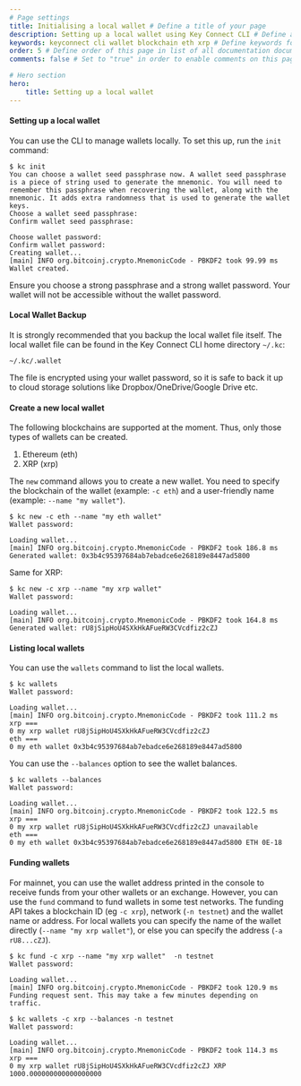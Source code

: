 ```yaml
---
# Page settings
title: Initialising a local wallet # Define a title of your page
description: Setting up a local wallet using Key Connect CLI # Define a description of your page
keywords: keyconnect cli wallet blockchain eth xrp # Define keywords for search engines
order: 5 # Define order of this page in list of all documentation documents
comments: false # Set to "true" in order to enable comments on this page. Make sure you properly setup "disqus_forum_shortname" variable in "_config.yml"

# Hero section
hero:
    title: Setting up a local wallet
---
```


#### Setting up a local wallet

You can use the CLI to manage wallets locally. To set this up, run the `init` command:

```shell
$ kc init
You can choose a wallet seed passphrase now. A wallet seed passphrase is a piece of string used to generate the mnemonic. You will need to remember this passphrase when recovering the wallet, along with the mnemonic. It adds extra randomness that is used to generate the wallet keys.
Choose a wallet seed passphrase:
Confirm wallet seed passphrase:

Choose wallet password:
Confirm wallet password:
Creating wallet...
[main] INFO org.bitcoinj.crypto.MnemonicCode - PBKDF2 took 99.99 ms
Wallet created. 
```

Ensure you choose a strong passphrase and a strong wallet password. Your wallet will not be accessible without the wallet password.

#### Local Wallet Backup

It is strongly recommended that you backup the local wallet file itself. The local wallet file can be found in the Key Connect CLI home directory `~/.kc`:

```shell
~/.kc/.wallet
```

The file is encrypted using your wallet password, so it is safe to back it up to cloud storage solutions like Dropbox/OneDrive/Google Drive etc.

#### Create a new local wallet

The following blockchains are supported at the moment. Thus, only those types of wallets can be created. 
1. Ethereum (eth)
2. XRP (xrp)

The `new` command allows you to create a new wallet. You need to specify the blockchain of the wallet (example: `-c eth`) and a user-friendly name (example: `--name "my wallet"`).

```shell
$ kc new -c eth --name "my eth wallet"
Wallet password:

Loading wallet...
[main] INFO org.bitcoinj.crypto.MnemonicCode - PBKDF2 took 186.8 ms
Generated wallet: 0x3b4c95397684ab7ebadce6e268189e8447ad5800
```

Same for XRP:

```shell
$ kc new -c xrp --name "my xrp wallet"
Wallet password:

Loading wallet...
[main] INFO org.bitcoinj.crypto.MnemonicCode - PBKDF2 took 164.8 ms
Generated wallet: rU8jSipHoU4SXkHkAFueRW3CVcdfiz2cZJ
```

#### Listing local wallets

You can use the `wallets` command to list the local wallets.

```shell
$ kc wallets
Wallet password:

Loading wallet...
[main] INFO org.bitcoinj.crypto.MnemonicCode - PBKDF2 took 111.2 ms
xrp ===
0 my xrp wallet rU8jSipHoU4SXkHkAFueRW3CVcdfiz2cZJ
eth ===
0 my eth wallet 0x3b4c95397684ab7ebadce6e268189e8447ad5800
```

You can use the `--balances` option to see the wallet balances.

```shell
$ kc wallets --balances
Wallet password:

Loading wallet...
[main] INFO org.bitcoinj.crypto.MnemonicCode - PBKDF2 took 122.5 ms
xrp ===
0 my xrp wallet rU8jSipHoU4SXkHkAFueRW3CVcdfiz2cZJ unavailable
eth ===
0 my eth wallet 0x3b4c95397684ab7ebadce6e268189e8447ad5800 ETH 0E-18
```

#### Funding wallets

For mainnet, you can use the wallet address printed in the console to receive funds from your other wallets or an exchange. However, you can use the `fund` command to fund wallets in some test networks. The funding API takes a blockchain ID (eg `-c xrp`), network (`-n testnet`) and the wallet name or address. For local wallets you can specify the name of the wallet directly (`--name "my xrp wallet"`), or else you can specify the address (`-a rU8...cZJ`).

```shell
$ kc fund -c xrp --name "my xrp wallet"  -n testnet
Wallet password:

Loading wallet...
[main] INFO org.bitcoinj.crypto.MnemonicCode - PBKDF2 took 120.9 ms
Funding request sent. This may take a few minutes depending on traffic.

$ kc wallets -c xrp --balances -n testnet
Wallet password:

Loading wallet...
[main] INFO org.bitcoinj.crypto.MnemonicCode - PBKDF2 took 114.3 ms
xrp ===
0 my xrp wallet rU8jSipHoU4SXkHkAFueRW3CVcdfiz2cZJ XRP 1000.000000000000000000
```
